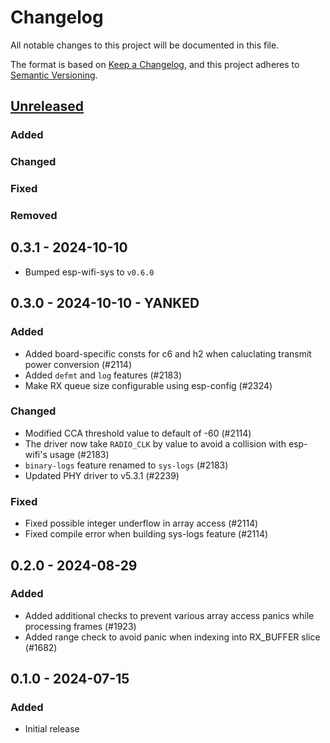 # Changelog

All notable changes to this project will be documented in this file.

The format is based on [Keep a Changelog](https://keepachangelog.com/en/1.0.0/),
and this project adheres to [Semantic Versioning](https://semver.org/spec/v2.0.0.html).

## [Unreleased]

### Added

### Changed

### Fixed

### Removed

## 0.3.1 - 2024-10-10

- Bumped esp-wifi-sys to `v0.6.0`

## 0.3.0 - 2024-10-10 - YANKED

### Added

- Added board-specific consts for c6 and h2 when caluclating transmit power conversion (#2114)
- Added `defmt` and `log` features (#2183)
- Make RX queue size configurable using esp-config (#2324)

### Changed

- Modified CCA threshold value to default of -60 (#2114)
- The driver now take `RADIO_CLK` by value to avoid a collision with esp-wifi's usage (#2183)
- `binary-logs` feature renamed to `sys-logs` (#2183)
- Updated PHY driver to v5.3.1 (#2239)

### Fixed

- Fixed possible integer underflow in array access (#2114)
- Fixed compile error when building sys-logs feature (#2114)

## 0.2.0 - 2024-08-29

### Added

- Added additional checks to prevent various array access panics while processing frames (#1923)
- Added range check to avoid panic when indexing into RX_BUFFER slice (#1682)

## 0.1.0 - 2024-07-15

### Added

- Initial release

[Unreleased]: https://github.com/esp-rs/esp-hal/commits/main/esp-ieee802154?since=2024-10-10
